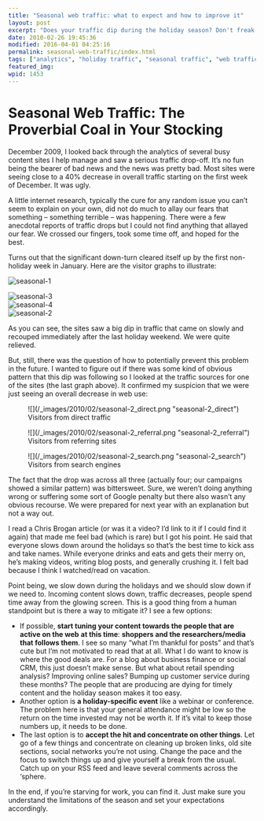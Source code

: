 ```yaml
---
title: "Seasonal web traffic: what to expect and how to improve it"
layout: post
excerpt: "Does your traffic dip during the holiday season? Don't freak out, it's completely normal. Here's what happened to me and what can be done."
date: 2010-02-26 19:45:36
modified: 2016-04-01 04:25:16
permalink: seasonal-web-traffic/index.html
tags: ["analytics", "holiday traffic", "seasonal traffic", "web traffic slump", "analytics"]
featured_img: 
wpid: 1453
---
```


# Seasonal Web Traffic: The Proverbial Coal in Your Stocking

December 2009, I looked back through the analytics of several busy content sites I help manage and saw a serious traffic drop-off. It’s no fun being the bearer of bad news and the news was pretty bad. Most sites were seeing close to a 40% decrease in overall traffic starting on the first week of December. It was ugly.

A little internet research, typically the cure for any random issue you can’t seem to explain on your own, did not do much to allay our fears that something – something terrible – was happening. There were a few anecdotal reports of traffic drops but I could not find anything that allayed our fear. We crossed our fingers, took some time off, and hoped for the best.

Turns out that the significant down-turn cleared itself up by the first non-holiday week in January. Here are the visitor graphs to illustrate:

![](/_images/2010/02/seasonal-1.png "seasonal-1")

![](/_images/2010/02/seasonal-3.png "seasonal-3")  
![](/_images/2010/02/seasonal-4.png "seasonal-4")  
![](/_images/2010/02/seasonal-2.png "seasonal-2")  
  
As you can see, the sites saw a big dip in traffic that came on slowly and recouped immediately after the last holiday weekend. We were quite relieved.

But, still, there was the question of how to potentially prevent this problem in the future. I wanted to figure out if there was some kind of obvious pattern that this dip was following so I looked at the traffic sources for one of the sites (the last graph above). It confirmed my suspicion that we were just seeing an overall decrease in web use:

<figure aria-describedby="caption-attachment-1459" class="wp-caption aligncenter" id="attachment_1459" style="width: 500px">![](/_images/2010/02/seasonal-2_direct.png "seasonal-2_direct")<figcaption class="wp-caption-text" id="caption-attachment-1459">Visitors from direct traffic</figcaption></figure><figure aria-describedby="caption-attachment-1460" class="wp-caption aligncenter" id="attachment_1460" style="width: 500px">![](/_images/2010/02/seasonal-2_referral.png "seasonal-2_referral")<figcaption class="wp-caption-text" id="caption-attachment-1460">Visitors from referring sites</figcaption></figure><figure aria-describedby="caption-attachment-1461" class="wp-caption aligncenter" id="attachment_1461" style="width: 500px">![](/_images/2010/02/seasonal-2_search.png "seasonal-2_search")<figcaption class="wp-caption-text" id="caption-attachment-1461">Visitors from search engines</figcaption></figure>The fact that the drop was across all three (actually four; our campaigns showed a similar pattern) was bittersweet. Sure, we weren’t doing anything wrong or suffering some sort of Google penalty but there also wasn’t any obvious recourse. We were prepared for next year with an explanation but not a way out.

I read a Chris Brogan article (or was it a video? I’d link to it if I could find it again) that made me feel bad (which is rare) but I got his point. He said that everyone slows down around the holidays so that’s the best time to kick ass and take names. While everyone drinks and eats and gets their merry on, he’s making videos, writing blog posts, and generally crushing it. I felt bad because I think I watched/read on vacation.

Point being, we slow down during the holidays and we should slow down if we need to. Incoming content slows down, traffic decreases, people spend time away from the glowing screen. This is a good thing from a human standpoint but is there a way to mitigate it? I see a few options:

- If possible, **start tuning your content towards the people that are active on the web** **at this time**: **shoppers and the researchers/media that follows them**. I see so many “what I’m thankful for posts” and that’s cute but I’m not motivated to read that at all. What I do want to know is where the good deals are. For a blog about business finance or social CRM, this just doesn’t make sense. But what about retail spending analysis? Improving online sales? Bumping up customer service during these months? The people that are producing are dying for timely content and the holiday season makes it too easy.
- Another option is **a holiday-specific event** like a webinar or conference. The problem here is that your general attendance might be low so the return on the time invested may not be worth it. If it’s vital to keep those numbers up, it needs to be done.
- The last option is to **accept the hit and concentrate on other things**. Let go of a few things and concentrate on cleaning up broken links, old site sections, social networks you’re not using. Change the pace and the focus to switch things up and give yourself a break from the usual. Catch up on your RSS feed and leave several comments across the ‘sphere.

In the end, if you’re starving for work, you can find it. Just make sure you understand the limitations of the season and set your expectations accordingly.